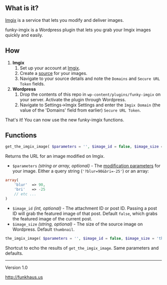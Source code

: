 ## What is it?

[Imgix](http://imgix.com/) is a service that lets you modify and deliver images.

funky-imgix is a Wordpress plugin that lets you grab your Imgix images quickly and easily.

## How
1. **Imgix**
    1. Set up your account at [Imgix](http://imgix.com/).
    1. Create a [source](https://webapp.imgix.com/sources) for your images.
    1. Navigate to your source details and note the `Domains` and `Secure URL Token` fields.
1. **Wordpress**
    1. Drop the contents of this repo in `wp-content/plugins/funky-imgix` on your server. Activate the plugin through Wordpress.
    1. Navigate to Settings->Imgix Settings and enter the `Imgix Domain` (the value of the 'Domains' field from earlier) `Secure URL Token`.

That's it! You can now use the new funky-imgix functions.

## Functions

```php
get_the_imgix_image( $parameters = '', $image_id = false, $image_size = 'thumbnail' )
```

Returns the URL for an image modified on Imgix.

* `$parameters` *(string or array, optional)* - The [modification parameters](https://docs.imgix.com/apis/url) for your image. Either a query string (`'?blur=90&bri=-25'`) or an array:

```php 
array(
    'blur'  => 90,
    'bri'   => -25
    // etc ...
)
```

* `$image_id` *(int, optional)* - The attachment ID or post ID. Passing a post ID will grab the featured image of that post. Default `false`, which grabs the featured image of the current post.
* `$image_size` *(string, optional)* - The size of the source image on Wordpress. Default `thumbnail`.

```php
the_imgix_image( $parameters = '', $image_id = false, $image_size = 'thumbnail' )
```

Shortcut to echo the results of `get_the_imgix_image`. Same parameters and defaults.

-------

Version 1.0

http://funkhaus.us